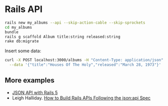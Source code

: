 # Rails API

```bash
rails new my_albums --api --skip-action-cable --skip-sprockets
cd my_albums
bundle
rails g scaffold Album title:string released:string
rake db:migrate
```

Insert some data:

```bash
curl -X POST localhost:3000/albums -H "Content-Type: application/json" \
  --data '{"title":"Houses Of The Holy","released":"March 28, 1973"}'
```


## More examples

* [JSON API with Rails 5](https://www.youtube.com/watch?v=EpzIhQBXUQk)
* Leigh Halliday. [How to Build Rails APIs Following the json:api Spec](https://blog.codeship.com/the-json-api-spec/)
